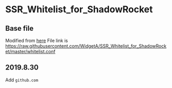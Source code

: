 # SSR_Whitelist_for_ShadowRocket

## Base file
Modified from [here](https://raw.githubusercontent.com/h2y/Shadowrocket-ADBlock-Rules/master/sr_top500_banlist.conf)
File link is https://raw.githubusercontent.com/WidgetA/SSR_Whitelist_for_ShadowRocket/master/whitelist.conf

## 2019.8.30
Add `github.com`